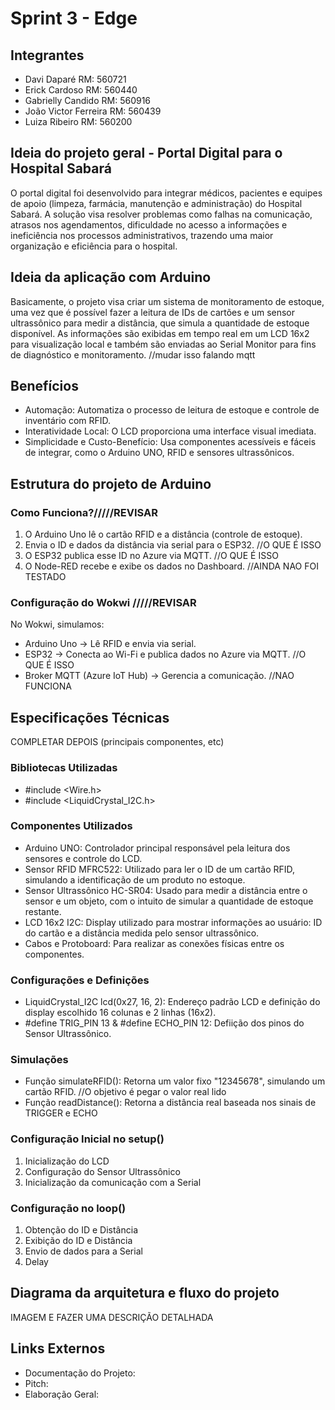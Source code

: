 # Sprint 3 - Edge

## Integrantes
- Davi Daparé RM: 560721
- Erick Cardoso RM: 560440
- Gabrielly Candido RM: 560916
- João Victor Ferreira RM: 560439
- Luiza Ribeiro RM: 560200

## Ideia do projeto geral - Portal Digital para o Hospital Sabará

O portal digital foi desenvolvido para integrar médicos, pacientes e equipes de apoio (limpeza, farmácia, manutenção e administração) do Hospital Sabará. A solução visa resolver problemas como falhas na comunicação, atrasos nos agendamentos, dificuldade no acesso a informações e ineficiência nos processos administrativos, trazendo uma maior organização e eficiência para o hospital.

## Ideia da aplicação com Arduino

Basicamente, o projeto visa criar um sistema de monitoramento de estoque, uma vez que é possível fazer a leitura de IDs de cartões e um sensor ultrassônico para medir a distância, que simula a quantidade de estoque disponível. As informações são exibidas em tempo real em um LCD 16x2 para visualização local e também são enviadas ao Serial Monitor para fins de diagnóstico e monitoramento. //mudar isso falando mqtt

## Benefícios
- Automação: Automatiza o processo de leitura de estoque e controle de inventário com RFID.
- Interatividade Local: O LCD proporciona uma interface visual imediata.
- Simplicidade e Custo-Benefício: Usa componentes acessíveis e fáceis de integrar, como o Arduino UNO, RFID e sensores ultrassônicos.

## Estrutura do projeto de Arduino
### Como Funciona?/////REVISAR
1. O Arduino Uno lê o cartão RFID e a distância (controle de estoque).
2. Envia o ID e dados da distância via serial para o ESP32. //O QUE É ISSO
3. O ESP32 publica esse ID no Azure via MQTT. //O QUE É ISSO
4. O Node-RED recebe e exibe os dados no Dashboard. //AINDA NAO FOI TESTADO

### Configuração do Wokwi /////REVISAR
No Wokwi, simulamos: 
- Arduino Uno → Lê RFID e envia via serial.
- ESP32 → Conecta ao Wi-Fi e publica dados no Azure via MQTT. //O QUE É ISSO
- Broker MQTT (Azure IoT Hub) → Gerencia a comunicação. //NAO FUNCIONA

## Especificações Técnicas
COMPLETAR DEPOIS (principais componentes, etc)
### Bibliotecas Utilizadas
- #include <Wire.h>
- #include <LiquidCrystal_I2C.h>

### Componentes Utilizados
- Arduino UNO: Controlador principal responsável pela leitura dos sensores e controle do LCD.
- Sensor RFID MFRC522: Utilizado para ler o ID de um cartão RFID, simulando a identificação de um produto no estoque.
- Sensor Ultrassônico HC-SR04: Usado para medir a distância entre o sensor e um objeto, com o intuito de simular a quantidade de estoque restante.
- LCD 16x2 I2C: Display utilizado para mostrar informações ao usuário: ID do cartão e a distância medida pelo sensor ultrassônico.
- Cabos e Protoboard: Para realizar as conexões físicas entre os componentes.

### Configurações e Definições
- LiquidCrystal_I2C lcd(0x27, 16, 2): Endereço padrão LCD e definição do display escolhido 16 colunas e 2 linhas (16x2).
- #define TRIG_PIN 13 & #define ECHO_PIN 12: Defiição dos pinos do Sensor Ultrassônico.

### Simulações
- Função simulateRFID(): Retorna um valor fixo "12345678", simulando um cartão RFID. //O objetivo é pegar o valor real lido
- Função readDistance(): Retorna a distância real baseada nos sinais de TRIGGER e ECHO

### Configuração Inicial no setup()
1. Inicialização do LCD
2. Configuração do Sensor Ultrassônico
3. Inicialização da comunicação com a Serial

### Configuração no loop()
1. Obtenção do ID e Distância
2. Exibição do ID e Distância
3. Envio de dados para a Serial
4. Delay

## Diagrama da arquitetura e fluxo do projeto
IMAGEM E FAZER UMA DESCRIÇÃO DETALHADA

## Links Externos
- Documentação do Projeto:
- Pitch:
- Elaboração Geral: 
